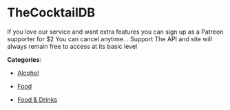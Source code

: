 # TheCocktailDB

If you love our service and want extra features you can sign up as a Patreon supporter for $2 You can cancel anytime.  . Support The API and site will always remain free to access at its basic level

**Categories**:

- [Alcohol](https://github/apis-list/apis-list#alcohol)

- [Food](https://github/apis-list/apis-list#food)

- [Food & Drinks](https://github/apis-list/apis-list#food-and-drinks)



